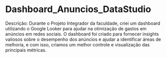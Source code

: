 # Dashboard_Anuncios_DataStudio

Descrição: Durante o Projeto Integrador da faculdade, criei um dashboard utilizando o Google Looker para ajudar na otimização de gastos em anúncios em redes sociais.
O dashboard foi criado para fornecer insights valiosos sobre o desempenho dos anúncios e ajudar a identificar áreas de melhoria, e com isso, criamos um melhor controle e visualização das principais métricas.

